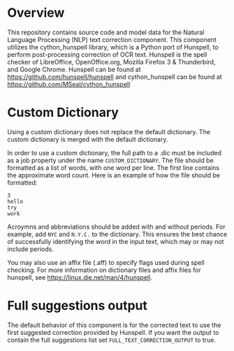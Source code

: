# Overview

This repository contains source code and model data for the Natural Language Processing (NLP) text correction component.
This component utilizes the cython_hunspell library, which is a Python port of Hunspell, to perform post-processing
correction of OCR text. Hunspell is the spell checker of LibreOffice, OpenOffice.org, Mozilla Firefox 3 & Thunderbird,
and Google Chrome. Hunspell can be found at https://github.com/hunspell/hunspell and cython_hunspell can be found at
https://github.com/MSeal/cython_hunspell

# Custom Dictionary

Using a custom dictionary does not replace the default dictionary. The custom dictionary is merged with the default
dictionary.

In order to use a custom dictionary, the full path to a .dic must be included as a job property under the
name `CUSTOM_DICTIONARY`. The file should be formatted as a list of words, with one word per line. The first line
contains the approximate word count. Here is an example of how the file should be formatted:

```
3
hello
try
work
```

Acroymns and abbreviations should be added with and without periods. For example, add `NYC` and `N.Y.C.` to the
dictionary. This ensures the best chance of successfully identifying the word in the input text, which may or may not
include periods.

You may also use an affix file (.aff) to specify flags used during spell checking. For more information on dictionary
files and affix files for hunspell, see https://linux.die.net/man/4/hunspell.

# Full suggestions output

The default behavior of this component is for the corrected text to use the first suggested correction provided by
Hunspell. If you want the output to contain the full suggestions list set `FULL_TEXT_CORRECTION_OUTPUT` to true.

